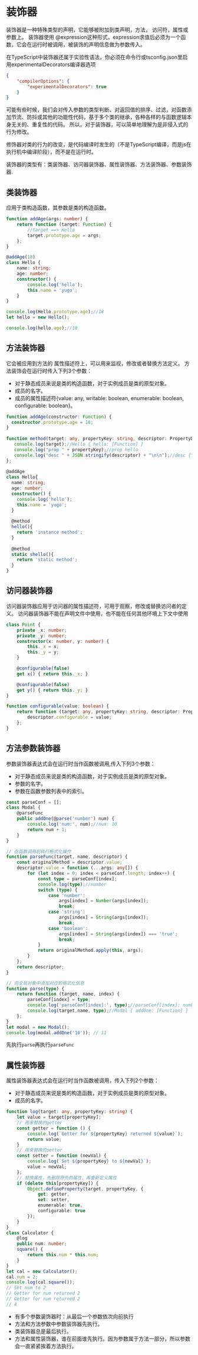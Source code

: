 # 装饰器

装饰器是一种特殊类型的声明，它能够被附加到类声明，方法， 访问符，属性或参数上。 装饰器使用 @expression这种形式，expression求值后必须为一个函数，它会在运行时被调用，被装饰的声明信息做为参数传入。

在TypeScript中装饰器还属于实验性语法，你必须在命令行或tsconfig.json里启用experimentalDecorators编译器选项

```json
{
    "compilerOptions": {
        "experimentalDecorators": true
    }
}
```

可能有些时候，我们会对传入参数的类型判断、对返回值的排序、过滤，对函数添加节流、防抖或其他的功能性代码，基于多个类的继承，各种各样的与函数逻辑本身无关的、重复性的代码。
所以，对于装饰器，可以简单地理解为是非侵入式的行为修改。

修饰器对类的行为的改变，是代码编译时发生的（不是TypeScript编译，而是js在执行机中编译阶段），而不是在运行时。

装饰器的类型有：类装饰器、访问器装饰器、属性装饰器、方法装饰器、参数装饰器.

## 类装饰器

应用于类构造函数，其参数是类的构造函数。

```typescript
function addAge(args: number) {
    return function (target: Function) {
        //target ==> Hello
        target.prototype.age = args;
    };
}

@addAge(18)
class Hello {
    name: string;
    age: number;
    constructor() {
        console.log('hello');
        this.name = 'yugo';
    }
}

console.log(Hello.prototype.age);//18
let hello = new Hello();

console.log(hello.age);//18
```

## 方法装饰器

它会被应用到方法的 属性描述符上，可以用来监视，修改或者替换方法定义。
方法装饰会在运行时传入下列3个参数：

- 对于静态成员来说是类的构造函数，对于实例成员是类的原型对象。
- 成员的名字。
- 成员的属性描述符{value: any, writable: boolean, enumerable: boolean, configurable: boolean}。

```typescript
function addAge(constructor: Function) {
  constructor.prototype.age = 18;
}
​
function method(target: any, propertyKey: string, descriptor: PropertyDescriptor) {
   console.log(target);//Hello { hello: [Function] }
   console.log("prop " + propertyKey);//prop hello
   console.log("desc " + JSON.stringify(descriptor) + "\n\n");//desc {"writable":true,"enumerable":true,"configurable":true}
};
​
@addAge
class Hello{
  name: string;
  age: number;
  constructor() {
    console.log('hello');
    this.name = 'yugo';
  }
​
  @method
  hello(){
    return 'instance method';
  }
​
  @method
  static shello(){
    return 'static method';
  }
}
```

## 访问器装饰器

访问器装饰器应用于访问器的属性描述符，可用于观察，修改或替换访问者的定义。 访问器装饰器不能在声明文件中使用，也不能在任何其他环境上下文中使用

```typescript
class Point {
    private _x: number;
    private _y: number;
    constructor(x: number, y: number) {
        this._x = x;
        this._y = y;
    }

    @configurable(false)
    get x() { return this._x; }

    @configurable(false)
    get y() { return this._y; }
}

function configurable(value: boolean) {
    return function (target: any, propertyKey: string, descriptor: PropertyDescriptor) {
        descriptor.configurable = value;
    };
}
```

## 方法参数装饰器

参数装饰器表达式会在运行时当作函数被调用,传入下列3个参数：

- 对于静态成员来说是类的构造函数，对于实例成员是类的原型对象。
- 参数的名字。
- 参数在函数参数列表中的索引。

```typescript
const parseConf = [];
class Modal {
    @parseFunc
    public addOne(@parse('number') num) {
        console.log('num:', num);//num: 10
        return num + 1;
    }
}

// 在函数调用前执行格式化操作
function parseFunc(target, name, descriptor) {
    const originalMethod = descriptor.value;
    descriptor.value = function (...args: any[]) {
        for (let index = 0; index < parseConf.length; index++) {
            const type = parseConf[index];
            console.log(type);//number
            switch (type) {
                case 'number':
                    args[index] = Number(args[index]);
                    break;
                case 'string':
                    args[index] = String(args[index]);
                    break;
                case 'boolean':
                    args[index] = String(args[index]) === 'true';
                    break;
            }
            return originalMethod.apply(this, args);
        }
    };
    return descriptor;
}

// 向全局对象中添加对应的格式化信息
function parse(type) {
    return function (target, name, index) {
        parseConf[index] = type;
        console.log('parseConf[index]:', type);//parseConf[index]: number
        console.log(target,name, type);//Modal { addOne: [Function] } 'addOne' 'number'
    };
}
let modal = new Modal();
console.log(modal.addOne('10')); // 11
```

先执行`parse`再执行`parseFunc`

## 属性装饰器

属性装饰器表达式会在运行时当作函数被调用，传入下列2个参数：

- 对于静态成员来说是类的构造函数，对于实例成员是类的原型对象。
- 成员的名字。

```typescript
function log(target: any, propertyKey: string) {
    let value = target[propertyKey];
    // 用来替换的getter
    const getter = function () {
        console.log(`Getter for ${propertyKey} returned ${value}`);
        return value;
    }
    // 用来替换的setter
    const setter = function (newVal) {
        console.log(`Set ${propertyKey} to ${newVal}`);
        value = newVal;
    };
    // 替换属性，先删除原先的属性，再重新定义属性
    if (delete this[propertyKey]) {
        Object.defineProperty(target, propertyKey, {
            get: getter,
            set: setter,
            enumerable: true,
            configurable: true
        });
    }
}
class Calculator {
    @log
    public num: number;
    square() {
        return this.num * this.num;
    }
}
let cal = new Calculator();
cal.num = 2;
console.log(cal.square());
// Set num to 2
// Getter for num returned 2
// Getter for num returned 2
// 4
```

- 有多个参数装饰器时：从最后一个参数依次向前执行
- 方法和方法参数中参数装饰器先执行。
- 类装饰器总是最后执行。
- 方法和属性装饰器，谁在前面谁先执行。因为参数属于方法一部分，所以参数会一直紧紧挨着方法执行。
